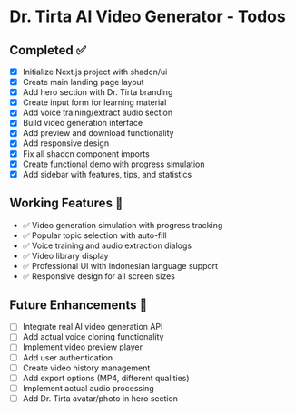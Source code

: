# Dr. Tirta AI Video Generator - Todos

## Completed ✅
- [x] Initialize Next.js project with shadcn/ui
- [x] Create main landing page layout
- [x] Add hero section with Dr. Tirta branding
- [x] Create input form for learning material
- [x] Add voice training/extract audio section
- [x] Build video generation interface
- [x] Add preview and download functionality
- [x] Add responsive design
- [x] Fix all shadcn component imports
- [x] Create functional demo with progress simulation
- [x] Add sidebar with features, tips, and statistics

## Working Features 🎯
- ✅ Video generation simulation with progress tracking
- ✅ Popular topic selection with auto-fill
- ✅ Voice training and audio extraction dialogs
- ✅ Video library display
- ✅ Professional UI with Indonesian language support
- ✅ Responsive design for all screen sizes

## Future Enhancements 🚀
- [ ] Integrate real AI video generation API
- [ ] Add actual voice cloning functionality
- [ ] Implement video preview player
- [ ] Add user authentication
- [ ] Create video history management
- [ ] Add export options (MP4, different qualities)
- [ ] Implement actual audio processing
- [ ] Add Dr. Tirta avatar/photo in hero section
